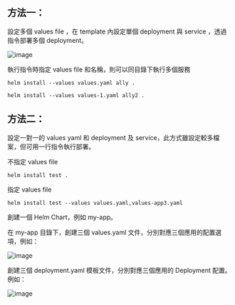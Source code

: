 ## 方法一：

設定多個 values file ，在 template 內設定單個 deployment 與 service ，透過指令部署多個 deployment。

![image](https://user-images.githubusercontent.com/110520606/226794286-3b8f315b-fae8-4374-8e0a-dbc8c2dde920.png)

執行指令時指定 values file 和名稱，則可以同目錄下執行多個服務

```console
helm install --values values.yaml ally .
```

```console
helm install --values values-1.yaml ally2 .
```

## 方法二：

設定一對一的 values yaml 和 deployment 及 service，此方式雖設定較多檔案，但可用一行指令執行部署。

不指定 values file

```console
helm install test .
```

指定 values file

```console
helm install test --values values.yaml,values-app3.yaml
```

創建一個 Helm Chart，例如 my-app。

在 my-app 目錄下，創建三個 values.yaml 文件，分別對應三個應用的配置選項，例如：

![image](https://user-images.githubusercontent.com/110520606/227875576-07d5907f-9805-4c3b-a096-1cad3c6b6106.png)

創建三個 deployment.yaml 模板文件，分別對應三個應用的 Deployment 配置。例如：

![image](https://user-images.githubusercontent.com/110520606/227875911-76686cf8-5a1c-4336-b7a6-80c50a8fa841.png)
